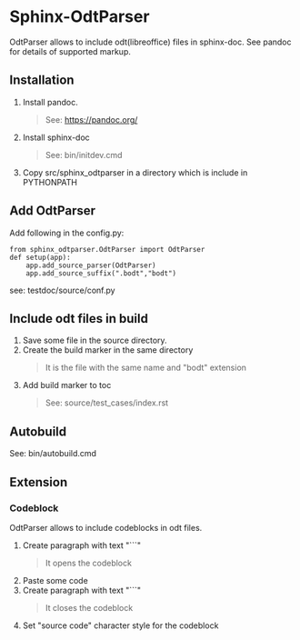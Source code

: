 # Sphinx-OdtParser
OdtParser allows to include odt(libreoffice) files in sphinx-doc.
See pandoc for details of supported markup. 
## Installation 
1. Install pandoc.
   >See: https://pandoc.org/
2. Install sphinx-doc
   >See: bin/initdev.cmd
3. Copy src/sphinx_odtparser in a directory which is include in PYTHONPATH

## Add OdtParser
Add following in the config.py:
```
from sphinx_odtparser.OdtParser import OdtParser
def setup(app):
    app.add_source_parser(OdtParser)
    app.add_source_suffix(".bodt","bodt")
```

see: testdoc/source/conf.py

## Include odt files in build 
1. Save some file in the source directory.
2. Create the build marker in the same directory
   >It is the file with the same name and "bodt" extension
4. Add build marker to toc
   >See: source/test_cases/index.rst
   
## Autobuild 
See: bin/autobuild.cmd

## Extension 

### Codeblock
OdtParser allows to include codeblocks in odt files.
1. Create paragraph with text "```"
   > It opens the codeblock 
2. Paste some code 
3. Create paragraph with text "```"
   > It closes the codeblock 
4. Set "source code" character style for the codeblock 